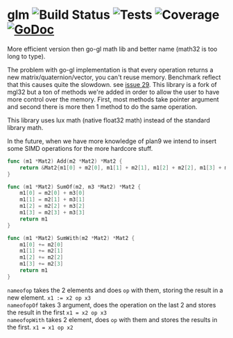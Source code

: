 # glm ![Build Status](http://lionheart.hydroflame.net:8080/job/glm/lastSuccessfulBuild/artifact/status.svg) ![Tests](http://lionheart.hydroflame.net:8080/job/glm/lastSuccessfulBuild/artifact/test.svg) ![Coverage](http://lionheart.hydroflame.net:8080/job/glm/lastSuccessfulBuild/artifact/cover.svg) [![GoDoc](https://img.shields.io/badge/godoc-reference-blue.svg?style=flat-square)](https://godoc.org/github.com/luxengine/glm)

More efficient version then go-gl math lib and better name (math32 is too long to type).

The problem with go-gl implementation is that every operation returns a new matrix/quaternion/vector, you can't reuse memory. Benchmark reflect that this causes quite the slowdown. see [issue 29](https://github.com/go-gl/mathgl/issues/29). This library is a fork of mgl32 but a ton of methods we're added in order to allow the user to have more control over the memory. First, most methods take pointer argument and second there is more then 1 method to do the same operation.

This library uses lux math (native float32 math) instead of the standard library math. 

In the future, when we have more knowledge of plan9 we intend to insert some SIMD operations for the more hardcore stuff.
```Go
func (m1 *Mat2) Add(m2 *Mat2) *Mat2 {
	return &Mat2{m1[0] + m2[0], m1[1] + m2[1], m1[2] + m2[2], m1[3] + m2[3]}
}

func (m1 *Mat2) SumOf(m2, m3 *Mat2) *Mat2 {
	m1[0] = m2[0] + m3[0]
	m1[1] = m2[1] + m3[1]
	m1[2] = m2[2] + m3[2]
	m1[3] = m2[3] + m3[3]
	return m1
}

func (m1 *Mat2) SumWith(m2 *Mat2) *Mat2 {
	m1[0] += m2[0]
	m1[1] += m2[1]
	m1[2] += m2[2]
	m1[3] += m2[3]
	return m1
}
```

`nameofop` takes the 2 elements and does `op` with them, storing the result in a new element. `x1 := x2 op x3`  
`nameofopOf` takes 3 argument, does the operation on the last 2 and stores the result in the first `x1 = x2 op x3`  
`nameofopWith` takes 2 element, does `op` with them and stores the results in the first. `x1 = x1 op x2`

